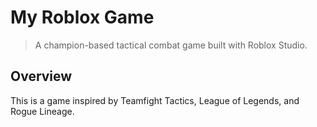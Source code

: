 # My Roblox Game

> A champion-based tactical combat game built with Roblox Studio.

## Overview

This is a game inspired by Teamfight Tactics, League of Legends, and Rogue Lineage.

